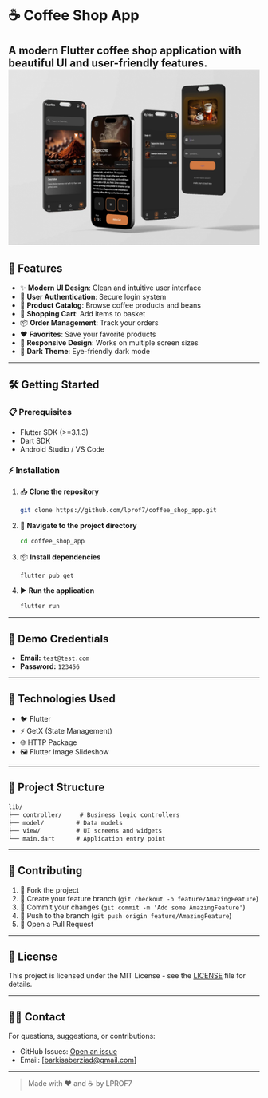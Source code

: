 # ☕️ Coffee Shop App

A modern Flutter coffee shop application with beautiful UI and user-friendly features.
![ Application ](images/coffe_shop.png)
---

## 🚀 Features

- ✨ **Modern UI Design**: Clean and intuitive user interface
- 🔐 **User Authentication**: Secure login system
- 🛒 **Product Catalog**: Browse coffee products and beans
- 🧺 **Shopping Cart**: Add items to basket
- 📦 **Order Management**: Track your orders
- ❤️ **Favorites**: Save your favorite products
- 📱 **Responsive Design**: Works on multiple screen sizes
- 🌙 **Dark Theme**: Eye-friendly dark mode

---

## 🛠️ Getting Started

### 📋 Prerequisites
- Flutter SDK (>=3.1.3)
- Dart SDK
- Android Studio / VS Code

### ⚡ Installation

1. 📥 **Clone the repository**
   ```bash
   git clone https://github.com/lprof7/coffee_shop_app.git
   ```
2. 📂 **Navigate to the project directory**
   ```bash
   cd coffee_shop_app
   ```
3. 📦 **Install dependencies**
   ```bash
   flutter pub get
   ```
4. ▶️ **Run the application**
   ```bash
   flutter run
   ```

---

## 🧪 Demo Credentials
- **Email:** `test@test.com`
- **Password:** `123456`

---

## 🧰 Technologies Used

- 🐦 Flutter
- ⚡ GetX (State Management)
- 🌐 HTTP Package
- 🖼️ Flutter Image Slideshow

---

## 📁 Project Structure

```
lib/
├── controller/     # Business logic controllers
├── model/         # Data models
├── view/          # UI screens and widgets
└── main.dart      # Application entry point
```

---

## 🤝 Contributing

1. 🍴 Fork the project
2. 🌿 Create your feature branch (`git checkout -b feature/AmazingFeature`)
3. 💾 Commit your changes (`git commit -m 'Add some AmazingFeature'`)
4. 🚀 Push to the branch (`git push origin feature/AmazingFeature`)
5. 📝 Open a Pull Request

---

## 📜 License

This project is licensed under the MIT License - see the [LICENSE](LICENSE) file for details.

---

## 🙋‍♂️ Contact

For questions, suggestions, or contributions:
- GitHub Issues: [Open an issue](https://github.com/lprof7/coffee_shop_app/issues)
- Email: [barkisaberziad@gmail.com]

---

> Made with ❤️ and ☕️ by LPROF7